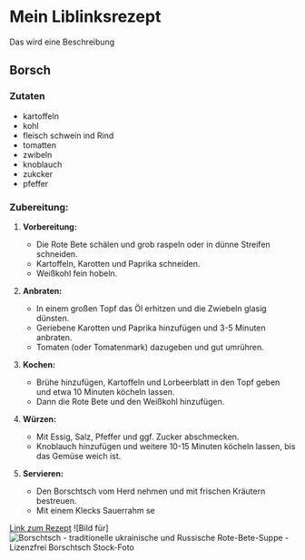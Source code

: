 # Mein Liblinksrezept
Das wird eine Beschreibung
## Borsch

### Zutaten
- kartoffeln
- kohl
- fleisch schwein ind Rind
- tomatten
- zwibeln
- knoblauch
- zukcker
- pfeffer

### **Zubereitung:**

1.  **Vorbereitung:**
    
    -   Die Rote Bete schälen und grob raspeln oder in dünne Streifen schneiden.
    -   Kartoffeln, Karotten und Paprika schneiden.
    -   Weißkohl fein hobeln.
2.  **Anbraten:**
    
    -   In einem großen Topf das Öl erhitzen und die Zwiebeln glasig dünsten.
    -   Geriebene Karotten und Paprika hinzufügen und 3-5 Minuten anbraten.
    -   Tomaten (oder Tomatenmark) dazugeben und gut umrühren.
3.  **Kochen:**
    
    -   Brühe hinzufügen, Kartoffeln und Lorbeerblatt in den Topf geben und etwa 10 Minuten köcheln lassen.
    -   Dann die Rote Bete und den Weißkohl hinzufügen.
4.  **Würzen:**
    
    -   Mit Essig, Salz, Pfeffer und ggf. Zucker abschmecken.
    -   Knoblauch hinzufügen und weitere 10-15 Minuten köcheln lassen, bis das Gemüse weich ist.
5.  **Servieren:**
    
    -   Den Borschtsch vom Herd nehmen und mit frischen Kräutern bestreuen.
    -   Mit einem Klecks Sauerrahm se

[Link zum Rezept](https://www.youtube.com/watch?v=aASqGZy7ddQ)
![Bild für] ![Borschtsch - traditionelle ukrainische und Russische Rote-Bete-Suppe - Lizenzfrei Borschtsch Stock-Foto](https://media.istockphoto.com/id/925239568/de/foto/borschtsch-traditionelle-ukrainische-und-russische-rote-bete-suppe.jpg?s=1024x1024&w=is&k=20&c=TQpApxypEHZkB11PzMeAaAog9Tq-nG8NwqYEDQkztOU=)


